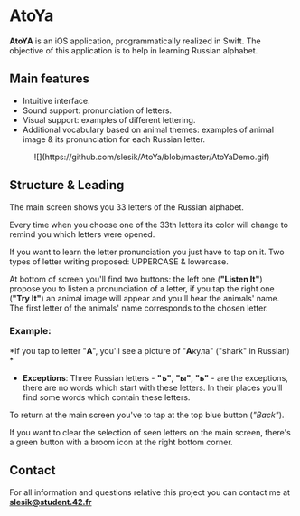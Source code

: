 #  **AtoYa**

**AtoYA** is an iOS application, programmatically realized in Swift. 
The objective of this application is to help in learning Russian alphabet.

## Main features
* Intuitive interface.
* Sound support: pronunciation of letters.
* Visual support: examples of different lettering.
* Additional vocabulary based on animal themes: examples of animal image & its pronunciation for each Russian letter.


<p align="center">
![](https://github.com/slesik/AtoYa/blob/master/AtoYaDemo.gif)
</p>

 
## Structure & Leading

The main screen shows you 33 letters of the Russian alphabet.

Every time when you choose one of the 33th letters its color will change to remind you which letters were opened.

If you want to learn the letter pronunciation you just have to tap on it. Two types of letter writing proposed: UPPERCASE & lowercase.

At bottom of screen you'll find two buttons: the left one (**"Listen It"**) propose you to listen a pronunciation of a letter, if you tap the right one (**"Try It"**) an animal image will appear and you'll hear the animals' name. The first letter of the animals' name corresponds to the chosen letter.

### Example:
*If you tap to letter "**A**", you'll see a picture of "**A**кyла" ("shark" in Russian) *
* **Exceptions**: Three Russian letters - **"ъ"**, **"ы"**, **"ь"** - are the exceptions, there are no words which start with these letters. In their places you'll find some words which contain these letters.

To return at the main screen you've to tap at the top blue button (*"Back"*).
 
If you want to clear the selection of seen letters on the main screen, there's a green button with a broom icon at the  right bottom corner.

## Contact

For all information and questions relative this project you can contact me at **slesik@student.42.fr**
